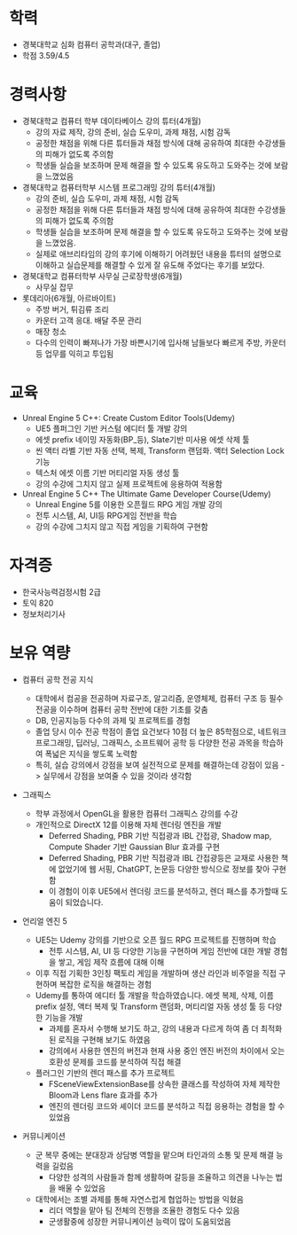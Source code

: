 # 학력
- 경북대학교 심화 컴퓨터 공학과(대구, 졸업)
- 학점 3.59/4.5

# 경력사항

- 경북대학교 컴퓨터 학부 데이타베이스 강의 튜터(4개월)
	- 강의 자료 제작, 강의 준비, 실습 도우미, 과제 채점, 시험 감독
	- 공정한 채점을 위해 다른 튜터들과 채점 방식에 대해 공유하여 최대한 수강생들의 피해가 없도록 주의함
	- 학생들 실습을 보조하며 문제 해결을 할 수 있도록 유도하고 도와주는 것에 보람을 느꼈었음
- 경북대학교 컴퓨터학부 시스템 프로그래밍 강의 튜터(4개월)
	- 강의 준비, 실습 도우미, 과제 채점, 시험 감독
	- 공정한 채점을 위해 다른 튜터들과 채점 방식에 대해 공유하여 최대한 수강생들의 피해가 없도록 주의함
	- 학생들 실습을 보조하며 문제 해결을 할 수 있도록 유도하고 도와주는 것에 보람을 느꼈었음. 
	- 실제로 애브리타임의 강의 후기에 이해하기 어려웠던 내용을 튜터의 설명으로 이해하고 실습문제를 해결할 수 있게 잘 유도해 주었다는 후기를 보았다.
- 경북대학교 컴퓨터학부 사무실 근로장학생(6개월)
	- 사무실 잡무
- 롯데리아(6개월, 아르바이트)
	- 주방 버거, 튀김류 조리  
	- 카운터 고객 응대. 배달 주문 관리  
	- 매장 청소
	- 다수의 인력이 빠져나가 가장 바쁜시기에 입사해 남들보다 빠르게 주방, 카운터등 업무를 익히고 투입됨

# 교육
- Unreal Engine 5 C++: Create Custom Editor Tools(Udemy)
	- UE5 플퍼그인 기반 커스텀 에디터 툴 개발 강의  
	- 에셋 prefix 네이밍 자동화(BP_등), Slate기반 미사용 에셋 삭제 툴  
	- 씬 액터 라벨 기반 자동 선택, 복제, Transform 랜덤화. 액터 Selection Lock 기능  
	- 텍스처 에셋 이름 기반 머티리얼 자동 생성 툴
	- 강의 수강에 그치지 않고 실제 프로젝트에 응용하여 적용함
- Unreal Engine 5 C++ The Ultimate Game Developer Course(Udemy)
	- Unreal Engine 5를 이용한 오픈월드 RPG 게임 개발 강의  
	- 전투 시스템, AI, UI등 RPG게임 전반을 학습
	- 강의 수강에 그치지 않고 직접 게임을 기획하여 구현함

# 자격증
- 한국사능력검정시험 2급
- 토익 820
- 정보처리기사


# 보유 역량
- 컴퓨터 공학 전공 지식  
	- 대학에서 컴공을 전공하며 자료구조, 알고리즘, 운영체제, 컴퓨터 구조 등 필수 전공을 이수하며 컴퓨터 공학 전반에 대한 기초를 갖춤
	- DB, 인공지능등 다수의 과제 및 프로젝트를 경험
	- 졸업 당시 이수 전공 학점이 졸업 요건보다 10점 더 높은 85학점으로, 네트워크 프로그래밍, 딥러닝, 그래픽스, 소프트웨어 공학 등 다양한 전공 과목을 학습하여 폭넓은 지식을 쌓도록 노력함
	- 특히, 실습 강의에서 강점을 보여 실전적으로 문제를 해결하는데 강점이 있음 -> 실무에서 강점을 보여줄 수 있을 것이라 생각함

- 그래픽스  
	- 학부 과정에서 OpenGL을 활용한 컴퓨터 그래픽스 강의를 수강
	- 개인적으로 DirectX 12를 이용해 자체 렌더링 엔진을 개발
		- Deferred Shading, PBR 기반 직접광과 IBL 간접광, Shadow map, Compute Shader 기반 Gaussian Blur 효과를 구현
		- Deferred Shading, PBR 기반 직접광과 IBL 간접광등은 교재로 사용한 책에 없었기에 웹 서핑, ChatGPT, 논문등 다양한 방식으로 정보를 찾아 구현함
		- 이 경험이 이후 UE5에서 렌더링 코드를 분석하고, 렌더 패스를 추가할때 도움이 되었습니다. 

- 언리얼 엔진 5  
	- UE5는 Udemy 강의를 기반으로 오픈 월드 RPG 프로젝트를 진행하며 학습
		- 전투 시스템, AI, UI 등 다양한 기능을 구현하며 게임 전반에 대한 개발 경험을 쌓고, 게임 제작 흐름에 대해 이해
	- 이후 직접 기획한 3인칭 팩토리 게임을 개발하며 생산 라인과 비주얼을 직접 구현하며 복잡한 로직을 해결하는 경험
	- Udemy를 통하여 에디터 툴 개발을 학습하였습니다. 에셋 복제, 삭제, 이름 prefix 설정, 액터 복제 및 Transform 랜덤화, 머티리얼 자동 생성 툴 등 다양한 기능을 개발
		- 과제를 혼자서 수행해 보기도 하고, 강의 내용과 다르게 하여 좀 더 최적화된 로직을 구현해 보기도 하였음
		- 강의에서 사용한 엔진의 버전과 현재 사용 중인 엔진 버전의 차이에서 오는 호환성 문제를 코드를 분석하여 직접 해결
	- 플러그인 기반의 렌더 패스를 추가 프로젝트
		- FSceneViewExtensionBase를 상속한 클래스를 작성하여 자체 제작한 Bloom과 Lens flare 효과를 추가
		- 엔진의 렌더링 코드와 셰이더 코드를 분석하고 직접 응용하는 경험을 할 수 있었음

- 커뮤니케이션  
	- 군 복무 중에는 분대장과 상담병 역할을 맡으며 타인과의 소통 및 문제 해결 능력을 길렀음
		- 다양한 성격의 사람들과 함께 생활하며 갈등을 조율하고 의견을 나누는 법을 배울 수 있었음
	- 대학에서는 조별 과제를 통해 자연스럽게 협업하는 방법을 익혔음
		- 리더 역할을 맡아 팀 전체의 진행을 조율한 경험도 다수 있음
		- 군생활중에 성장한 커뮤니케이션 능력이 많이 도움되었음


